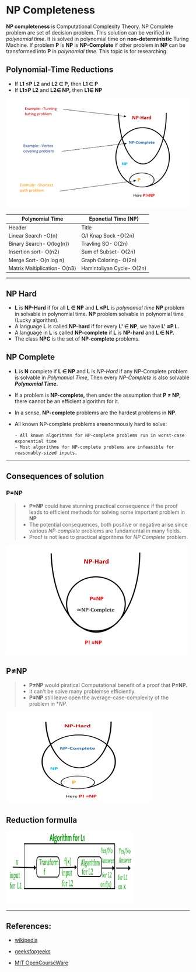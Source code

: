 # NP Completeness
**NP completeness** is Computational Complexity Theory. NP Complete problem are set of decision problem. This solution can be verified in *polynomial time*. It is solved in polynomial time on **non-deterministic** Turing Machine. If problem **P** is **NP** is **NP-Complete** if other problem in **NP** can be transformed into **P** in *polynomial time.* This topic is for researching.
## Polynomial-Time Reductions
- If **L1 ≤P L2** and **L2 ∈ P,** then **L1 ∈ P**
- If **L1≤P L2** and **L2∈ NP,** then **L1∈ NP**

<img src="NP-Complete.png" alt="NP-Complete" width="600" height="300">

| Polynomial Time     | Eponetial Time (NP)       |
| --------------------| --------------------------|
| Header              | Title              |
| Linear Search -O(n)	|O/I Knap Sock -O(2n)|
|Binary Search- O(log(n))|	Travling SO- O(2n)|
|Insertion sort- O(n2)|	Sum of Subset- O(2n)|
|Merge Sort- O(n log n)|	Graph Coloring- O(2n)|
|Matrix Maltiplication- O(n3)|	Hamintoliyan Cycle- O(2n)  |   

-----------------------------------------
## NP Hard 
- **L** is **NP-Hard** if for all **L ∈ NP** and **L ≤PL** is *polynomial time* **NP** problem in solvable in polynomial time. **NP** problem solvable in polynomial time (Lucky algorithm).
- A language **L** is called **NP-hard** if for every **L' ∈ NP**, we have **L' ≤P L.**
- A language in **L** is called **NP-complete** if **L** is **NP-hard** and **L ∈ NP.**
- The class **NPC** is the set of **NP-complete** problems.


## NP Complete

- **L** is **N** complete if **L ∈ NP** and **L** is *NP-Hard* if any NP-Complete problem is solvable in *Polynomial Time*, Then every *NP-Complete* is also solvable ***Polynomial Time.***
- If a problem is **NP-complete,** then under the assumption that **P ≠ NP,** there cannot be an efficient algorithm for it.
- In a sense, **NP-complete** problems are the hardest problems in **NP**.
- All known NP-complete problems areenormously hard to solve:

      - All known algorithms for NP-complete problems run in worst-case exponential time
      - Most algorithms for NP-complete problems are infeasible for reasonably-sized inputs.

--------------------------------------------
## Consequences of solution
### **P=NP**
>- **P=NP** could have stunning practical consequence if the proof leads to efficient methods for solving some important problem in **NP**
>- The potential consequences,  both positive or negative arise since various *NP-complete* problems are fundamental in many fields.
>- Proof is not lead to practical algorithms for *NP Complete* problem.
<img src="P=NP.png" alt="P=NP" width="500" height="300">

## **P≠NP**
>- **P≠NP** would piratical Computational benefit of a proof that **P=NP.** 
>-  It can't be solve many problemse efficiently.
>- **P≠NP** still leave open the average-case-complexity of the problem in **NP.*
<img src="P!=NP.png" alt="P!=NP" width="400" height="250">

## Reduction formulla 
<img src="NP-Completeness1.png" alt="NP-Completeness1" width="350" height="200">

-------------------

## References:


- [wikipedia]( https://en.wikipedia.org/wiki/NP-completeness#:~:text=In%20computational%20complexity%20theory%2C%20a,by%20trying%20all%20possible%20solutions.)

- [geeksforgeeks](https://www.geeksforgeeks.org/np-completeness-set-1/)

- [MIT OpenCourseWare](https://www.youtube.com/watch?v=moPtwq_cVH8&t=1755s)

